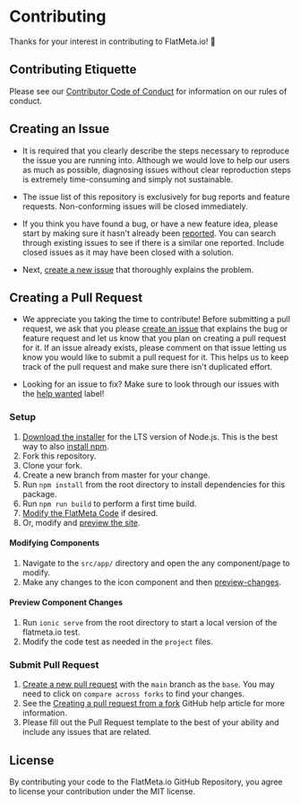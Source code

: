 # Contributing

Thanks for your interest in contributing to FlatMeta.io! :tada:


## Contributing Etiquette

Please see our [Contributor Code of Conduct](./CODE_OF_CONDUCT.md) for information on our rules of conduct.


## Creating an Issue

* It is required that you clearly describe the steps necessary to reproduce the issue you are running into. Although we would love to help our users as much as possible, diagnosing issues without clear reproduction steps is extremely time-consuming and simply not sustainable.

* The issue list of this repository is exclusively for bug reports and feature requests. Non-conforming issues will be closed immediately.

* If you think you have found a bug, or have a new feature idea, please start by making sure it hasn't already been [reported](https://github.com/ffaady/flatmeta.io/issues). You can search through existing issues to see if there is a similar one reported. Include closed issues as it may have been closed with a solution.

* Next, [create a new issue](https://github.com/ffaady/flatmeta.io/issues/new/choose) that thoroughly explains the problem.


## Creating a Pull Request

* We appreciate you taking the time to contribute! Before submitting a pull request, we ask that you please [create an issue](#creating-an-issue) that explains the bug or feature request and let us know that you plan on creating a pull request for it. If an issue already exists, please comment on that issue letting us know you would like to submit a pull request for it. This helps us to keep track of the pull request and make sure there isn't duplicated effort.

* Looking for an issue to fix? Make sure to look through our issues with the [help wanted](https://github.com/ffaady/flatmeta.io/issues?q=is%3Aopen+is%3Aissue+label%3A%22help+wanted%22) label!


### Setup

1. [Download the installer](https://nodejs.org/) for the LTS version of Node.js. This is the best way to also [install npm](https://blog.npmjs.org/post/85484771375/how-to-install-npm#_=_).
2. Fork this repository.
3. Clone your fork.
4. Create a new branch from master for your change.
5. Run `npm install` from the root directory to install dependencies for this package.
6. Run `npm run build` to perform a first time build.
7. [Modify the FlatMeta Code](#modifying-components) if desired.
8. Or, modify and [preview the site](#preview-site).


#### Modifying Components

1. Navigate to the `src/app/` directory and open the any component/page to modify.
2. Make any changes to the icon component and then [preview-changes](#preview-component-changes).


#### Preview Component Changes

1. Run `ionic serve` from the root directory to start a local version of the flatmeta.io test.
2. Modify the code test as needed in the `project` files.


<!-- #### Building Changes

TODO -->


### Submit Pull Request

1. [Create a new pull request](https://github.com/ffaady/flatmeta.io/compare) with the `main` branch as the `base`. You may need to click on `compare across forks` to find your changes.
2. See the [Creating a pull request from a fork](https://help.github.com/articles/creating-a-pull-request-from-a-fork/) GitHub help article for more information.
3. Please fill out the Pull Request template to the best of your ability and include any issues that are related.


## License

By contributing your code to the FlatMeta.io GitHub Repository, you agree to license your contribution under the MIT license.